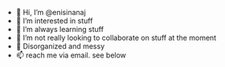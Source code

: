 - 👋 Hi, I’m @enisinanaj
- 👀 I’m interested in stuff
- 🌱 I’m always learning stuff
- 💞️ I’m not really looking to collaborate on stuff at the moment
- 🧠 Disorganized and messy
- 📫 reach me via email. see below

<!---
enisinanaj/enisinanaj is a ✨ special ✨ repository because its `README.md` (this file) appears on your GitHub profile.
You can click the Preview link to take a look at your changes.
--->
